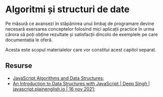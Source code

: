# Algoritmi și structuri de date

Pe măsură ce avansezi în stăpânirea unui limbaj de programare devine necesară exersarea conceptelor folosind mici aplicații practice în urma cărora să poți obține rezultate și satisfacții dincolo de exemplele pe care documentația le oferă.

Acesta este scopul materialelor care vor constitui acest capitol separat.


## Resurse

- [JavaScript Algorithms and Data Structures](https://www.freecodecamp.org/learn/javascript-algorithms-and-data-structures/);
- [An Introduction to Data Structures with JavaScript | Deep Singh | javascript.plainenglish.io | 16 nov 2021](https://javascript.plainenglish.io/an-introduction-to-data-structures-with-javascript-69fcd76045ef);

